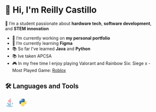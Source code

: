 # 👋 Hi, I'm Reilly Castillo

🎯 I’m a student passionate about **hardware tech**, **software development**, and **STEM innovation**

- 🔭 I’m currently working on **my personal portfolio**
- 🌱 I’m currently learning **Figma**
- 📚 So far I've learned **Java** and **Python**
- 📚 Ive taken APCSA
- 🎮 In my free time I enjoy playing Valorant and Rainbow Six: Siege x
-Most Played Game: [Roblox](https://www.roblox.com/home)
## 🛠️ Languages and Tools

<p>
  <img src="https://raw.githubusercontent.com/devicons/devicon/master/icons/java/java-original.svg" alt="Java" width="30" height="30" style="margin-right: 10px;"/>
  <img src="https://raw.githubusercontent.com/devicons/devicon/master/icons/python/python-original.svg" alt="Python" width="30" height="30"/>
</p>

